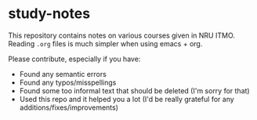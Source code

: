 # study-notes
This repository contains notes on various courses given in NRU ITMO.
Reading `.org` files is much simpler when using emacs + org.

Please contribute, especially if you have:
  * Found any semantic errors
  * Found any typos/misspellings
  * Found some too informal text that should be deleted (I'm sorry for that)
  * Used this repo and it helped you a lot (I'd be really grateful for any additions/fixes/improvements)
